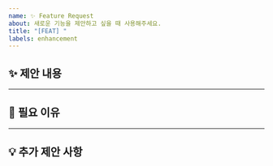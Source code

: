 ```yaml
---
name: ✨ Feature Request
about: 새로운 기능을 제안하고 싶을 때 사용해주세요.
title: "[FEAT] "
labels: enhancement
---
```


## ✨ 제안 내용
<!-- 어떤 기능이 필요하다고 생각하는지 설명해주세요
e.g., 유저 프로필 편집 기능이 필요합니다. -->

---

## 📌 필요 이유
<!-- 이 기능이 왜 필요한지, 어떤 문제를 해결하는지 적어주세요
e.g., 현재는 회원 가입 후 정보를 수정할 수 없습니다. -->

---

## 💡 추가 제안 사항
<!-- 관련 아이디어나 구현에 참고할 만한 자료가 있다면 적어주세요
e.g.,
- Figma 디자인 링크
- 유사 서비스 참고 등 -->